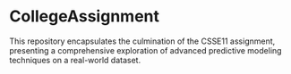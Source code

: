 # CollegeAssignment
This repository encapsulates the culmination of the CSSE11 assignment, presenting a comprehensive exploration of advanced predictive modeling techniques on a real-world dataset.